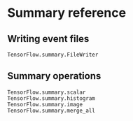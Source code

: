 # Summary reference

## Writing event files
```@docs
TensorFlow.summary.FileWriter
```

## Summary operations
```@docs
TensorFlow.summary.scalar
TensorFlow.summary.histogram
TensorFlow.summary.image
TensorFlow.summary.merge_all
```
